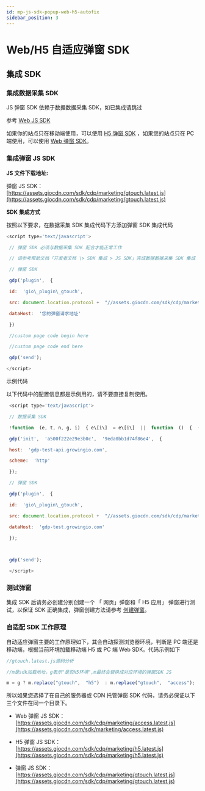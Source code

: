 ```yaml
---
id: mp-js-sdk-popup-web-h5-autofix
sidebar_position: 3
---
```


# Web/H5 自适应弹窗 SDK

## 集成 SDK[](#ji-cheng-sdk)

### 集成数据采集 SDK[](#1-ji-cheng-shu-ju-cai-ji-sdk)

JS 弹窗 SDK 依赖于数据数据采集 SDK，如已集成请跳过

参考 [Web JS SDK](https://growingio.github.io/growingio-sdk-docs/docs/webjs/base/getting_started)​

如果你的站点只在移动端使用，可以使用 [H5 弹窗 SDK](../../../developer-manual/marketing-platform-sdk/js-sdk/mp-js-sdk-popup-h5) ，如果您的站点只在 PC 端使用，可以使用 [Web 弹窗 SDK](../../../developer-manual/marketing-platform-sdk/js-sdk/mp-js-sdk-popup-web)。


### 集成弹窗 JS SDK[](#2-ji-cheng-dan-chuang-js-sdk)

**JS 文件下载地址:**

弹窗 JS SDK：[https://assets.giocdn.com/sdk/cdp/marketing/gtouch.latest.js](https://assets.giocdn.com/sdk/cdp/marketing/gtouch.latest.js)​

**SDK 集成方式**

按照以下要求，在数据采集 SDK 集成代码下方添加弹窗 SDK 集成代码

```js
<script type='text/javascript'>

 // 弹窗 SDK 必须与数据采集 SDK 配合才能正常工作

 // 请参考帮助文档「开发者文档 \> SDK 集成 > JS SDK」完成数据数据采集 SDK 集成

 // 弹窗 SDK

 gdp('plugin',  {

 id:  'gio\_plugin\_gtouch',

 src: document.location.protocol +  "//assets.giocdn.com/sdk/cdp/marketing/gtouch.latest.js",

 dataHost:  '您的弹窗请求地址'

 })

 //custom page code begin here

 //custom page code end here

 gdp('send');

</script>
```

示例代码

以下代码中的配置信息都是示例用的，请不要直接复制使用。

```js
 <script type='text/javascript'>

 // 数据采集 SDK 

 !function  (e, t, n, g, i)  { e\[i\]  = e\[i\]  ||  function  ()  {  (e\[i\].q = e\[i\].q ||  \[\]).push(arguments)  }, n = t.createElement("script"), tag = t.getElementsByTagName("script")\[0\], n.async  =  1, n.src = g, tag.parentNode.insertBefore(n, tag)  }(window, document,  "script",  "https://assets.giocdn.com/cdp/gio.js",  "gdp");

 gdp('init',  'a500f222e29e3b0c',  '9eda0bb1d74f86e4',  {

 host:  'gdp-test-api.growingio.com',

 scheme:  'http'

 });

 // 弹窗 SDK

 gdp('plugin',  {

 id:  'gio\_plugin\_gtouch',

 src: document.location.protocol +  "//assets.giocdn.com/sdk/cdp/marketing/gtouch.latest.js",

 dataHost:  'gdp-test.growingio.com'

 });

​

 gdp('send');

 </script>
```


### 测试弹窗[](#3-ce-shi-dan-chuang)

集成 SDK 后请务必创建分别创建一个 「 网页」弹窗和「 H5 应用」 弹窗进行测试，以保证 SDK 正确集成，弹窗创建方法请参考 [创建弹窗](../../../product-manual/marketing-platform/user-operation/popup/create-popup)。


### 自适配 SDK 工作原理[](#4-zi-shi-pei-sdk-gong-zuo-yuan-li)

自动适应弹窗主要的工作原理如下，其会自动探测浏览器环境，判断是 PC 端还是移动端，根据当前环境加载移动端 H5 或 PC 端 Web SDK。代码示例如下

```js
//gtouch.latest.js源码分析

//m是sdk加载地址，g表示"是否H5环境",m最终会替换成对应环境的弹窗SDK JS

m = g ? m.replace("gtouch",  "h5")  : m.replace("gtouch",  "access");
```

所以如果您选择了在自己的服务器或 CDN 托管弹窗 SDK 代码，请务必保证以下三个文件在同一个目录下。

* Web 弹窗 JS SDK： [https://assets.giocdn.com/sdk/cdp/marketing/access.latest.js](https://assets.giocdn.com/sdk/marketing/access.latest.js)​
    
* H5 弹窗 JS SDK：[https://assets.giocdn.com/sdk/cdp/marketing/h5.latest.js](https://assets.giocdn.com/sdk/cdp/marketing/h5.latest.js)​
    
* 弹窗 JS SDK：[https://assets.giocdn.com/sdk/cdp/marketing/gtouch.latest.js](https://assets.giocdn.com/sdk/cdp/marketing/gtouch.latest.js)​
